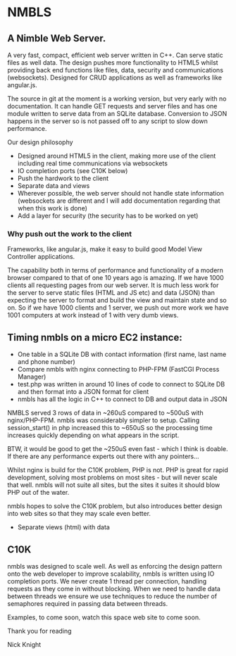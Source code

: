 # NMBLS

## A Nimble Web Server.

A very fast, compact, efficient web server written in C++. Can serve static files as well data. The design pushes more functionality to HTML5 whilst providing back end functions like files, data, security and communications (websockets). Designed for CRUD applications as well as frameworks like angular.js.

The source in git at the moment is a working version, but very early with no documentation. It can handle GET requests and server files and has one module written to serve data from an SQLite database. Conversion to JSON happens in the server so is not passed off to any script to slow down performance.

Our design philosophy

* Designed around HTML5 in the client, making more use of the client including real time communications via websockets
* IO completion ports (see C10K below)
* Push the hardwork to the client
* Separate data and views
* Wherever possible, the web server should not handle state information (websockets are different and I will add documentation regarding that when this work is done)
* Add a layer for security (the security has to be worked on yet)

### Why push out the work to the client

Frameworks, like angular.js, make it easy to build good Model View Controller applications.

The capability both in terms of performance and functionality of a modern browser compared to that of one 10 years ago is amazing. If we have 1000 clients all requesting pages from our web server. It is much less work for the server to serve static files (HTML and JS etc) and data (JSON) than expecting the server to format and build the view and maintain state and so on. So if we have 1000 clients and 1 server, we push out more work we have 1001 computers at work instead of 1 with very dumb views.

## Timing nmbls on a micro EC2 instance:

* One table in a SQLite DB with contact information (first name, last name and phone number)
* Compare nmbls with nginx connecting to PHP-FPM (FastCGI Process Manager)
* test.php was written in around 10 lines of code to connect to SQLite DB and then format into a JSON format for client
* nmbls has all the logic in C++ to connect to DB and output data in JSON

NMBLS served 3 rows of data in ~260uS compared to ~500uS with nginx/PHP-FPM. nmbls was considerably simpler to setup. Calling session_start() in php increased this to ~650uS so the processing time increases quickly depending on what appears in the script.

BTW, it would be good to get the ~250uS even fast - which I think is doable. If there are any performance experts out there with any pointers...

Whilst nginx is build for the C10K problem, PHP is not. PHP is great for rapid development, solving most problems on most sites - but will never scale that well. nmbls will not suite all sites, but the sites it suites it should blow PHP out of the water.

nmbls hopes to solve the C10K problem, but also introduces better design into web sites so that they may scale even better.

* Separate views (html) with data

## C10K

nmbls was designed to scale well. As well as enforcing the design pattern onto the web developer to improve scalability, nmbls is written using IO completion ports. We never create 1 thread per connection, handling requests as they come in without blocking. When we need to handle data between threads we ensure we use  techniques to reduce the number of semaphores required in passing data between threads.

Examples, to come soon, watch this space web site to come soon.

Thank you for reading

Nick Knight
